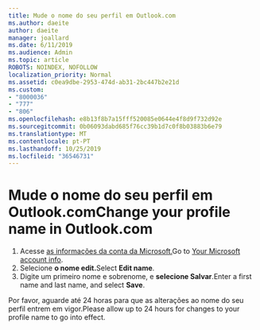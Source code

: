 ```yaml
---
title: Mude o nome do seu perfil em Outlook.com
ms.author: daeite
author: daeite
manager: joallard
ms.date: 6/11/2019
ms.audience: Admin
ms.topic: article
ROBOTS: NOINDEX, NOFOLLOW
localization_priority: Normal
ms.assetid: c0ea9dbe-2953-474d-ab31-2bc447b2e21d
ms.custom:
- "8000036"
- "777"
- "806"
ms.openlocfilehash: e8b13f8b7a15fff520085e0644e4f8d9f732d92e
ms.sourcegitcommit: 0b06093dabd685f76cc39b1d7c0f8b03883b6e79
ms.translationtype: MT
ms.contentlocale: pt-PT
ms.lasthandoff: 10/25/2019
ms.locfileid: "36546731"
---
```

# <a name="change-your-profile-name-in-outlookcom"></a><span data-ttu-id="c0643-102">Mude o nome do seu perfil em Outlook.com</span><span class="sxs-lookup"><span data-stu-id="c0643-102">Change your profile name in Outlook.com</span></span>

1. <span data-ttu-id="c0643-103">Acesse [as informações da conta da Microsoft.](https://go.microsoft.com/fwlink/p/?linkid=860841)</span><span class="sxs-lookup"><span data-stu-id="c0643-103">Go to [Your Microsoft account info](https://go.microsoft.com/fwlink/p/?linkid=860841).</span></span>
2. <span data-ttu-id="c0643-104">Selecione **o nome edit.**</span><span class="sxs-lookup"><span data-stu-id="c0643-104">Select **Edit name**.</span></span>
3. <span data-ttu-id="c0643-105">Digite um primeiro nome e sobrenome, e **selecione Salvar**.</span><span class="sxs-lookup"><span data-stu-id="c0643-105">Enter a first name and last name, and select **Save**.</span></span>

<span data-ttu-id="c0643-106">Por favor, aguarde até 24 horas para que as alterações ao nome do seu perfil entrem em vigor.</span><span class="sxs-lookup"><span data-stu-id="c0643-106">Please allow up to 24 hours for changes to your profile name to go into effect.</span></span>
